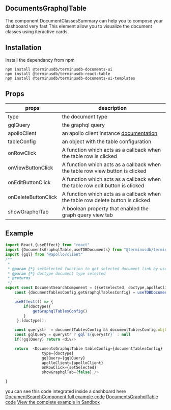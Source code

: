 ## DocumentsGraphqlTable
The component DocumentClassesSummary can help you to compose your dashboard very fast 
This element allow you to visualize the document classes using iteractive cards.

## Installation

Install the dependancy from npm

```
npm install @terminusdb/terminusdb-documents-ui
npm install @terminusdb/terminusdb-react-table
npm install @terminusdb/terminusdb-documents-ui-templates
```

## Props
| props |description  |
|--|--|
|type| the document type
|gqlQuery|the graphql query|
|apolloClient| an apollo client instance [documentation](https://www.apollographql.com/docs/react/)|
|tableConfig| an object with the table configuration|
|onRowClick|A function which acts as a callback when the table row is clicked|
|onViewButtonClick|A function which acts as a callback when the table row view button is clicked|
|onEditButtonClick|A function which acts as a callback when the table row edit button is clicked|
|onDeleteButtonClick|A function which acts as a callback when the table row delete button is clicked|
|showGraphqlTab|A boolean property that enabled the graph query view tab|

## Example
```js
import React,{useEffect} from "react"
import {DocumentsGraphqlTable,useTDBDocuments} from "@terminusdb/terminusdb-documents-ui-template"
import {gql} from "@apollo/client"
/**
 * 
 * @param {*} setSelected function to get selected document link by user 
 * @param {*} doctype document type selected
 * @returns 
 */
export const DocumentSearchComponent = ({setSelected, doctype,apolloClient,tdbClient}) => {
    const {documentTablesConfig,getGraphqlTablesConfig} = useTDBDocuments(tdbClient)

    useEffect(() => {
        if(doctype){       
            getGraphqlTablesConfig()         
        }
     },[doctype]);

    const querystr  = documentTablesConfig && documentTablesConfig.objQuery ? documentTablesConfig.objQuery[doctype].query : null
    const gqlQuery = querystr ? gql`${querystr}` : null
    if(!gqlQuery) return <div/>

    return  <DocumentsGraphqlTable tableConfig={documentTablesConfig} 
                type={doctype} 
                gqlQuery={gqlQuery}
                apolloClient={apolloClient}
                onRowClick={setSelected} 
                showGraphqlTab={false} />

}
```

you can see this code integrated inside a dashboard here
[DocumentSearchComponent full example code]()
[DocumentsGraphqlTable code]()
[View the complete example in Sandbox]()


